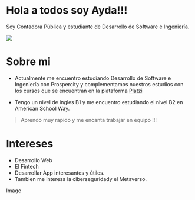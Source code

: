 # Hola a todos  soy Ayda!!! 

Soy Contadora Pública y estudiante de Desarrollo de Software e Ingeniería.

![](https://i.pinimg.com/564x/bf/ac/b6/bfacb67aac144ed0e1725c7d48b58cb7.jpg)

# Sobre mi 
- Actualmente me encuentro estudiando Desarrollo de Software e Ingeniería con Prospercity y complementamos nuestros estudios con los cursos que se encuentran en la plataforma [Platzi](https://platzi.com/)

- Tengo un nivel de ingles B1 y me encuentro estudiando el nivel B2 en American School Way.

>Aprendo muy rapido y me encanta trabajar en equipo !!!

# Intereses 
- Desarrollo Web
- El Fintech
- Desarrollar App interesantes y útiles.
- Tambien me interesa la ciberseguridady el Metaverso.

Image

